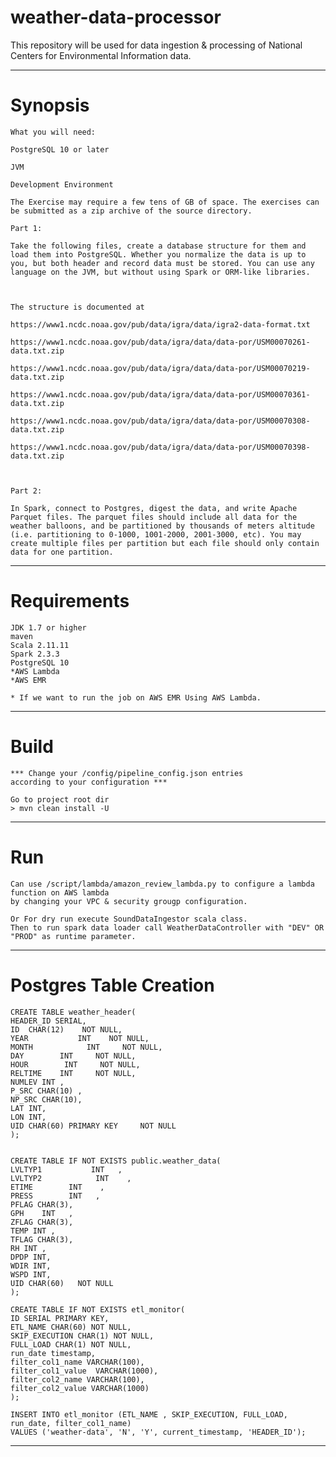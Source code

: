 # weather-data-processor
This repository will be used for data ingestion & processing of National Centers for Environmental Information data.

-----

# Synopsis

    What you will need:

    PostgreSQL 10 or later

    JVM

    Development Environment

    The Exercise may require a few tens of GB of space. The exercises can be submitted as a zip archive of the source directory. 

    Part 1:

    Take the following files, create a database structure for them and load them into PostgreSQL. Whether you normalize the data is up to you, but both header and record data must be stored. You can use any language on the JVM, but without using Spark or ORM-like libraries.  

     

    The structure is documented at 

    https://www1.ncdc.noaa.gov/pub/data/igra/data/igra2-data-format.txt

    https://www1.ncdc.noaa.gov/pub/data/igra/data/data-por/USM00070261-data.txt.zip

    https://www1.ncdc.noaa.gov/pub/data/igra/data/data-por/USM00070219-data.txt.zip

    https://www1.ncdc.noaa.gov/pub/data/igra/data/data-por/USM00070361-data.txt.zip

    https://www1.ncdc.noaa.gov/pub/data/igra/data/data-por/USM00070308-data.txt.zip

    https://www1.ncdc.noaa.gov/pub/data/igra/data/data-por/USM00070398-data.txt.zip

     

    Part 2: 

    In Spark, connect to Postgres, digest the data, and write Apache Parquet files. The parquet files should include all data for the weather balloons, and be partitioned by thousands of meters altitude (i.e. partitioning to 0-1000, 1001-2000, 2001-3000, etc). You may create multiple files per partition but each file should only contain data for one partition.

-----

# Requirements

    JDK 1.7 or higher
    maven
    Scala 2.11.11
    Spark 2.3.3
    PostgreSQL 10 
    *AWS Lambda
    *AWS EMR

    * If we want to run the job on AWS EMR Using AWS Lambda.
----

# Build
    
    *** Change your /config/pipeline_config.json entries 
    according to your configuration ***

    Go to project root dir
    > mvn clean install -U

------

# Run

    Can use /script/lambda/amazon_review_lambda.py to configure a lambda function on AWS lambda
    by changing your VPC & security grougp configuration.

    Or For dry run execute SoundDataIngestor scala class. 
    Then to run spark data loader call WeatherDataController with "DEV" OR "PROD" as runtime parameter.

------

# Postgres Table Creation

    CREATE TABLE weather_header(
    HEADER_ID SERIAL,
    ID  CHAR(12)    NOT NULL,
    YEAR           INT    NOT NULL,
    MONTH            INT     NOT NULL,
    DAY        INT     NOT NULL,
    HOUR        INT     NOT NULL,
    RELTIME    INT     NOT NULL,
    NUMLEV INT ,
    P_SRC CHAR(10) ,
    NP_SRC CHAR(10),
    LAT INT,
    LON INT,
    UID CHAR(60) PRIMARY KEY     NOT NULL
    );
    
    
    CREATE TABLE IF NOT EXISTS public.weather_data(
    LVLTYP1           INT   ,
    LVLTYP2            INT    ,
    ETIME        INT    ,
    PRESS        INT   ,
    PFLAG CHAR(3),
    GPH    INT   ,
    ZFLAG CHAR(3),
    TEMP INT ,
    TFLAG CHAR(3),
    RH INT ,
    DPDP INT,
    WDIR INT,
    WSPD INT,
    UID CHAR(60)   NOT NULL
    );

    CREATE TABLE IF NOT EXISTS etl_monitor(
    ID SERIAL PRIMARY KEY,
    ETL_NAME CHAR(60) NOT NULL,
    SKIP_EXECUTION CHAR(1) NOT NULL,
    FULL_LOAD CHAR(1) NOT NULL,
    run_date timestamp,
    filter_col1_name VARCHAR(100),
    filter_col1_value  VARCHAR(1000),
    filter_col2_name VARCHAR(100),
    filter_col2_value VARCHAR(1000)
    );

    INSERT INTO etl_monitor (ETL_NAME , SKIP_EXECUTION, FULL_LOAD, run_date, filter_col1_name)
    VALUES ('weather-data', 'N', 'Y', current_timestamp, 'HEADER_ID');

----

